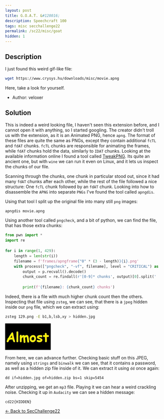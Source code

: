 ```yaml
---
layout: post
title: G.O.A.T. &#128016;
description: Speechcraft 100
tags: misc secchallenge22
permalink: /sc22/misc/goat
hidden: 1
---
```


## Description

I just found this weird gif-like file:
```bash
wget https://www.crysys.hu/downloads/misc/movie.apng
```

Here, take a look for yourself.

- Author: veloxer

## Solution

This is indeed a weird looking file, I haven't seen this extension before, and I cannot open it with anything, so I started googling. The creator didn't troll us with the extension, as it is an Animated PNG, hence `apng`. The format of these files are quite the same as PNGs, except they contain additional `fcTL` and `fdAT` chunks. `fcTL` chunks are responsible for animating the frames, while `fdAT` chunks hold the data, similarly to `IDAT` chunks. Looking at the available information online I found a tool called [TweakPNG](http://entropymine.com/jason/tweakpng/). Its quite an ancient one, but with `wine` we can run it even on Linux, and it lets us inspect the chunks of our file.

Scanning through the chunks, one chunk in particular stood out, since it had many `fdAT` chunks after each other, while the rest of the file followed a nice structure: One `fcTL` chunk followed by an `fdAT` chunk. Looking into how to disassemble the `APNG` into separate `PNGs` I've found the tool called `apngdis`.

Using that tool I split up the original file into many still `png` images:
```bash
apngdis movie.apng
```
Using another tool called `pngcheck`, and a bit of python, we can find the file, that has those extra chunks:
```python
from pwn import *
import re

for i in range(1, 429):
	length = len(str(i))
	filename = f'frames/apngframe{"0" * (3 - length)}{i}.png'
	with process(["pngcheck", "-vf", filename], level = "CRITICAL") as p:
		output = p.recvall().decode()
		chunk_count = re.findall(r'[0-9]* chunks', output)[0].split(' ')[0]
		
		print(f'{filename}: {chunk_count} chunks')
```
Indeed, there is a file with much higher chunk count then the others.
Inspecting that file using `zsteg`, we can see, that there is a `jpeg` hidden inside our `png` file, which we can extract using:
```bash
zsteg 129.png -E b1,b,lsb,xy > hidden.jpg
```

![image](/media/sc22/misc/goat/hidden.jpg)

From here, we can advance further. Checking basic stuff on this JPEG, namely using `strings` and `binwalk` we can see, that it contains a password, as well as a hidden zip file inside of it. We can extract it using `dd` once again:
```
dd if=hidden.jpg of=hidden.zip bs=1 skip=5454
```
After unzipping, we get an `mp3` file. Playing it we can hear a weird crackling noise. Checking it up in `Audacity` we can see a hidden message:
```
cd22{HIDDEN}
```

[&#8592; Back to SecChallenge22](/sc22)

